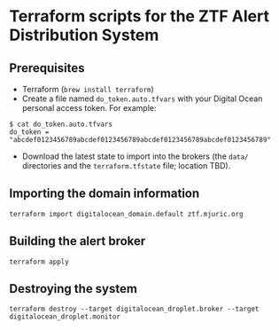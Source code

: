 # Terraform scripts for the ZTF Alert Distribution System

## Prerequisites

* Terraform (`brew install terraform`)
* Create a file named `do_token.auto.tfvars` with your Digital Ocean
  personal access token. For example:
```
$ cat do_token.auto.tfvars
do_token = "abcdef0123456789abcdef0123456789abcdef0123456789abcdef0123456789"
```
* Download the latest state to import into the brokers (the `data/`
  directories and the `terraform.tfstate` file; location TBD).

## Importing the domain information

```
terraform import digitalocean_domain.default ztf.mjuric.org
```

## Building the alert broker

```
terraform apply
```

## Destroying the system

```
terraform destroy --target digitalocean_droplet.broker --target digitalocean_droplet.monitor
```
